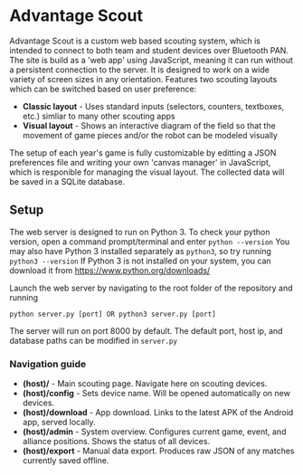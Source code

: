 # Advantage Scout
Advantage Scout is a custom web based scouting system, which is intended to connect to both team and student devices over Bluetooth PAN. The site is build as a 'web app' using JavaScript, meaning it can run without a persistent connection to the server. It is designed to work on a wide variety of screen sizes in any orientation. Features two scouting layouts which can be switched based on user preference:

* **Classic layout** - Uses standard inputs (selectors, counters, textboxes, etc.) simliar to many other scouting apps
* **Visual layout** - Shows an interactive diagram of the field so that the movement of game pieces and/or the robot can be modeled visually

The setup of each year's game is fully customizable by editting a JSON preferences file and writing your own 'canvas manager' in JavaScript, which is responible for managing the visual layout. The collected data will be saved in a SQLite database.

## Setup
The web server is designed to run on Python 3. To check your python version, open a command prompt/terminal and enter `python --version` You may also have Python 3 installed separately as `python3`, so try running `python3 --version` If Python 3 is not installed on your system, you can download it from https://www.python.org/downloads/

Launch the web server by navigating to the root folder of the repository and running
```
python server.py [port] OR python3 server.py [port]
```
The server will run on port 8000 by default. The default port, host ip, and database paths can be modified in `server.py`

### Navigation guide
* **(host)/** - Main scouting page. Navigate here on scouting devices.
* **(host)/config** - Sets device name. Will be opened automatically on new devices.
* **(host)/download** - App download. Links to the latest APK of the Android app, served locally.
* **(host)/admin** - System overview. Configures current game, event, and alliance positions. Shows the status of all devices.
* **(host)/export** - Manual data export. Produces raw JSON of any matches currently saved offline.
